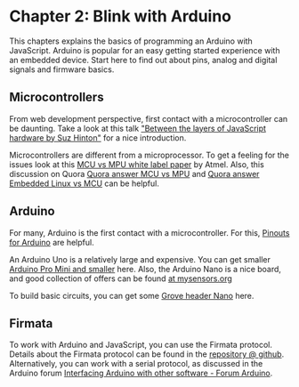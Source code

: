 # Chapter 2: Blink with Arduino

This chapters explains the basics of programming an Arduino with JavaScript. Arduino is popular for an easy getting started experience with an embedded device. Start here to find out about pins, analog and digital signals and firmware basics.

## Microcontrollers

From web development perspective, first contact with a microcontroller can be daunting. Take a look at this talk ["Between the layers of JavaScript hardware by Suz Hinton"](https://vimeo.com/129003513) for a nice introduction.

Microcontrollers are different from a microprocessor. To get a feeling for the issues look at this [MCU vs MPU white label paper](http://www.atmel.com/images/mcu_vs_mpu_article.pdf) by Atmel. Also, this discussion on Quora [Quora answer MCU vs MPU](https://www.quora.com/What-is-the-difference-between-a-microprocessor-and-microcontroller) and [Quora answer Embedded Linux vs MCU](https://www.quora.com/What-is-the-difference-between-a-Linux-based-embedded-system-and-a-microcontroller-based-embedded-system) can be helpful. 

## Arduino

For many, Arduino is the first contact with a microcontroller. For this, [Pinouts for Arduino](http://www.pighixxx.com/test/pinoutspg/boards/#prettyPhoto) are helpful. 

An Arduino Uno is a relatively large and expensive. You can get smaller [Arduino Pro Mini and smaller](http://blog.farsinotare.com/2015/11/08/arduino-pro-mini/) here. Also, the Arduino Nano is a nice board, and good collection of offers can be found [at mysensors.org](https://www.mysensors.org/store/#arduinos)

To build basic circuits, you can get some [Grove header Nano](https://www.tindie.com/products/imrehg/grovehat-for-arduino-nano/) here.

## Firmata

To work with Arduino and JavaScript, you can use the Firmata protocol. Details about the Firmata protocol can be found in the [repository @ github](https://github.com/firmata/protocol). Alternatively, you can work with a serial protocol, as discussed in the Arduino forum [Interfacing Arduino with other software - Forum Arduino](http://forum.arduino.cc/index.php?board=12.0).



